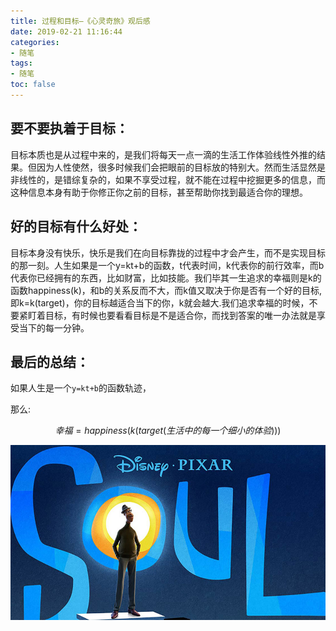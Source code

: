 ```yaml
---
title: 过程和目标—《心灵奇旅》观后感
date: 2019-02-21 11:16:44
categories:
- 随笔
tags:
- 随笔
toc: false
---
```


## 要不要执着于目标：
目标本质也是从过程中来的，是我们将每天一点一滴的生活工作体验线性外推的结果。但因为人性使然，很多时候我们会把眼前的目标放的特别大。然而生活显然是非线性的，是错综复杂的，如果不享受过程，就不能在过程中挖掘更多的信息，而这种信息本身有助于你修正你之前的目标，甚至帮助你找到最适合你的理想。

## 好的目标有什么好处：
目标本身没有快乐，快乐是我们在向目标靠拢的过程中才会产生，而不是实现目标的那一刻。人生如果是一个y=kt+b的函数，t代表时间，k代表你的前行效率，而b代表你已经拥有的东西，比如财富，比如技能。我们毕其一生追求的幸福则是k的函数happiness(k)，和b的关系反而不大，而k值又取决于你是否有一个好的目标,即k=k(target)，你的目标越适合当下的你，k就会越大.我们追求幸福的时候，不要紧盯着目标，有时候也要看看目标是不是适合你，而找到答案的唯一办法就是享受当下的每一分钟。

## 最后的总结： 

如果人生是一个`y=kt+b`的函数轨迹，

那么:

$$ 幸福 =happiness(k(target(生活中的每一个细小的体验))) $$


<img src="/pictures/心灵奇旅.jpg" style="display:block;margin:auto"/>